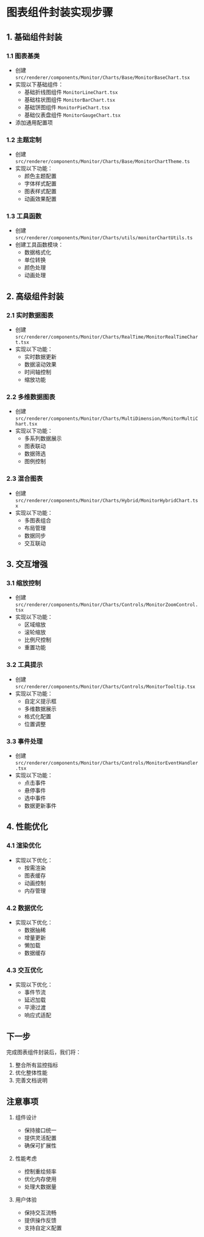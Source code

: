 # 图表组件封装实现步骤

## 1. 基础组件封装

### 1.1 图表基类
- 创建 `src/renderer/components/Monitor/Charts/Base/MonitorBaseChart.tsx`
- 实现以下基础组件：
  * 基础折线图组件 `MonitorLineChart.tsx`
  * 基础柱状图组件 `MonitorBarChart.tsx`
  * 基础饼图组件 `MonitorPieChart.tsx`
  * 基础仪表盘组件 `MonitorGaugeChart.tsx`
- 添加通用配置项

### 1.2 主题定制
- 创建 `src/renderer/components/Monitor/Charts/Base/MonitorChartTheme.ts`
- 实现以下功能：
  * 颜色主题配置
  * 字体样式配置
  * 图表样式配置
  * 动画效果配置

### 1.3 工具函数
- 创建 `src/renderer/components/Monitor/Charts/utils/monitorChartUtils.ts`
- 创建工具函数模块：
  * 数据格式化
  * 单位转换
  * 颜色处理
  * 动画处理

## 2. 高级组件封装

### 2.1 实时数据图表
- 创建 `src/renderer/components/Monitor/Charts/RealTime/MonitorRealTimeChart.tsx`
- 实现以下功能：
  * 实时数据更新
  * 数据滚动效果
  * 时间轴控制
  * 缩放功能

### 2.2 多维数据图表
- 创建 `src/renderer/components/Monitor/Charts/MultiDimension/MonitorMultiChart.tsx`
- 实现以下功能：
  * 多系列数据展示
  * 图表联动
  * 数据筛选
  * 图例控制

### 2.3 混合图表
- 创建 `src/renderer/components/Monitor/Charts/Hybrid/MonitorHybridChart.tsx`
- 实现以下功能：
  * 多图表组合
  * 布局管理
  * 数据同步
  * 交互联动

## 3. 交互增强

### 3.1 缩放控制
- 创建 `src/renderer/components/Monitor/Charts/Controls/MonitorZoomControl.tsx`
- 实现以下功能：
  * 区域缩放
  * 滚轮缩放
  * 比例尺控制
  * 重置功能

### 3.2 工具提示
- 创建 `src/renderer/components/Monitor/Charts/Controls/MonitorTooltip.tsx`
- 实现以下功能：
  * 自定义提示框
  * 多维数据展示
  * 格式化配置
  * 位置调整

### 3.3 事件处理
- 创建 `src/renderer/components/Monitor/Charts/Controls/MonitorEventHandler.tsx`
- 实现以下功能：
  * 点击事件
  * 悬停事件
  * 选中事件
  * 数据更新事件

## 4. 性能优化

### 4.1 渲染优化
- 实现以下优化：
  * 按需渲染
  * 图表缓存
  * 动画控制
  * 内存管理

### 4.2 数据优化
- 实现以下优化：
  * 数据抽稀
  * 增量更新
  * 懒加载
  * 数据缓存

### 4.3 交互优化
- 实现以下优化：
  * 事件节流
  * 延迟加载
  * 平滑过渡
  * 响应式适配

## 下一步

完成图表组件封装后，我们将：
1. 整合所有监控指标
2. 优化整体性能
3. 完善文档说明

## 注意事项

1. 组件设计
   - 保持接口统一
   - 提供灵活配置
   - 确保可扩展性

2. 性能考虑
   - 控制重绘频率
   - 优化内存使用
   - 处理大数据量

3. 用户体验
   - 保持交互流畅
   - 提供操作反馈
   - 支持自定义配置 